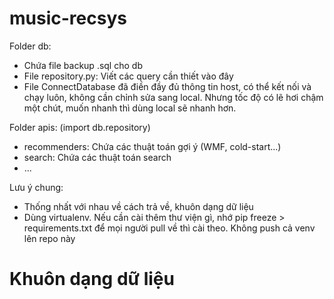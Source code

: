 # music-recsys
Folder db:
- Chứa file backup .sql cho db
- File repository.py: Viết các query cần thiết vào đây
- File ConnectDatabase đã điền đầy đủ thông tin host, có thể kết nối và chạy luôn, không cần chỉnh sửa sang local.
    Nhưng tốc độ có lẽ hơi chậm một chút, muốn nhanh thì dùng local sẽ nhanh hơn.

Folder apis: (import db.repository)
- recommenders: Chứa các thuật toán gợi ý (WMF, cold-start...)
- search: Chứa các thuật toán search
- ...

Lưu ý chung:
- Thống nhất với nhau về cách trả về, khuôn dạng dữ liệu
- Dùng virtualenv. Nếu cần cài thêm thư viện gì, nhớ pip freeze > requirements.txt để mọi người pull về thì cài theo. Không push cả venv lên repo này

# Khuôn dạng dữ liệu
